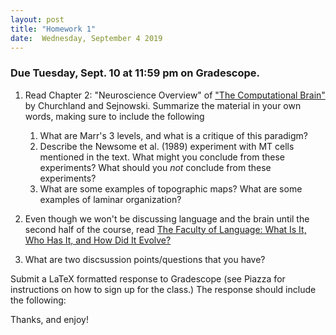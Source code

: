 ```yaml
---
layout: post
title: "Homework 1"
date:  Wednesday, September 4 2019
---
```



### Due Tuesday, Sept. 10 at 11:59 pm on Gradescope. 



1. Read Chapter 2: "Neuroscience Overview" of ["The Computational Brain"](https://mitpress-universitypressscholarship-com.ezproxy.cul.columbia.edu/view/10.7551/mitpress/9780262533393.001.0001/upso-9780262533393) by Churchland and Sejnowski. Summarize the material in your own words, making sure to include the following 
    1. What are Marr's 3 levels, and what is a critique of this paradigm?
    2. Describe the Newsome et al. (1989) experiment with MT cells mentioned in the text. What might you conclude from these experiments? What should you _not_ conclude from these experiments?
    3. What are some examples of topographic maps? What are some examples of laminar organization?

2. Even though we won't be discussing language and the brain until the second half of the course, read [The Faculty of Language: What Is It, Who Has It, and How Did It Evolve?](https://science.sciencemag.org/content/298/5598/1569)

3. What are two discsussion points/questions that you have?

Submit a LaTeX formatted response to Gradescope (see Piazza for instructions on how to sign up for the class.) The response should include the following:

Thanks, and enjoy!
